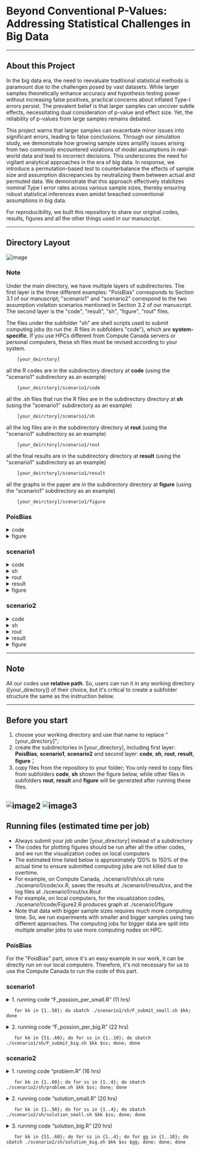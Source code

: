# Beyond Conventional P-Values: Addressing Statistical Challenges in Big Data
---

## About this Project
In the big data era, the need to reevaluate traditional statistical methods is paramount due to the challenges posed by vast datasets. While larger samples theoretically enhance accuracy and hypothesis testing power without increasing false positives, practical concerns about inflated Type-I errors persist. The prevalent belief is that larger samples can uncover subtle effects, necessitating dual consideration of p-value and effect size. Yet, the reliability of p-values from large samples remains debated.

This project warns that larger samples can exacerbate minor issues into significant errors, leading to false conclusions. Through our simulation study, we demonstrate how growing sample sizes amplify issues arising from two commonly encountered violations of model assumptions in real-world data and lead to incorrect decisions. This underscores the need for vigilant analytical approaches in the era of big data. In response, we introduce a permutation-based test to counterbalance the effects of sample size and assumption discrepancies by neutralizing them between actual and permuted data. We demonstrate that this approach effectively stabilizes nominal Type I error rates across various sample sizes, thereby ensuring robust statistical inferences even amidst breached conventional assumptions in big data.

For reproducibility, we built this repository to share our original codes, results, figures and all the other things used in our manuscript.

---
## Directory Layout
![image](https://github.com/ubcxzhang/bigDataIssue/blob/main/Readme_illustration1.png)

### Note
Under the main directory, we have multiple layers of subdirectories. The first layer is the three different examples: "PoisBias" corresponds to Section 3.1 of our manuscript; "scenario1" and "scenario2" correspond to the two assumption violation scenarios mentioned in Section 3.2 of our manuscript. The second layer is the "code", "result", "sh", "figure", "rout" files.

The files under the subfolder "sh" are shell scripts used to submit computing jobs (to run the .R files in subfolders "code"), which are **system-specific**. If you use HPCs different from Compute Canada servers or personal computers, these sh files must be revised according to your system. 

~~~
    [your_deirctory]  
~~~
all the R codes are in the subdirectory directory at **code** (using the "scenario1" subdirectory as an example)
~~~
    [your_deirctory]/scenario1/code  
~~~
all the .sh files that run the R files are in the subdirectory directory at **sh** (using the "scenario1" subdirectory as an example)
~~~
    [your_deirctory]/scenario1/sh  
~~~
all the log files are in the subdirectory directory at **rout** (using the "scenario1" subdirectory as an example)
~~~
    [your_deirctory]/scenario1/rout  
~~~
all the final results are in the subdirectory directory at **result** (using the "scenario1" subdirectory as an example)
~~~
    [your_deirctory]/scenario1/result  
~~~
all the graphs in the paper are in the subdirectory directory at **figure** (using the "scenario1" subdirectory as an example)
~~~
    [your_deirctory]/scenario1/figure  
~~~

### PoisBias
<details><summary>code</summary>

    ├── code  
    │   └── PoisBias.R		    # code for Figure1				
</details>
<details><summary>figure</summary>

    ├── figure    	
    │ 	 └── Figure.1		    # Figure1 in manuscript
</details>

### scenario1
<details><summary>code</summary>

    ├──  code 
    │ 	 ├── F_possion_per_small.R		    # code for distribution misspecification scenario when sample size is from n[1] to n[50]
    │ 	 ├── F_possion_per_big.R 		# code for distribution misspecification scenario when sample size is from n[51] to n[60]
    │ 	 └── Figure2.R		           # code used for plotting Figure 2
</details>
<details><summary>sh</summary>

    ├──  sh
    │ 	 ├── F_submit_small.sh		# sh files     
    │ 	 └── F_submit_big.sh  
</details>
<details><summary>rout</summary>

    ├──  log files after submitting jobs
    │ 	 ├── F_possion_per_small.kk.Rout	    # log file for F_possion_per_small.sh for each sample size kk (kk=1,...,50)     
    │ 	 └── F_possion_per_big.kk.ss.Rout       # log file for F_possion_per_big.sh for each sample size kk (kk=51,...,60) and each experiment batch ss (ss=1,...,10)  
</details>
<details><summary>result</summary>
	    
    ├──  result 
    │ 	 ├── F_beta1.permu          # a file that stores the rda results of permutated beta1 values 
    │ 	 ├── F_CI		    # a file that stores the rda results of confidence interval
    │ 	 ├── F_decision		    # a file that stores the rda results of the decisions of the hypothesis tests
    │ 	 ├── F_p.value		    # a file that stores the rda results of p-values before permutation
    │ 	 ├── F_p.value.per          # a file that stores the rda results of p-values after permutation
    │ 	 ├── F_type1		    # a file that stores the rda results of type one error before permutation
    │ 	 ├── F_type1.per	    # a file that stores the rda results of type one error after permutation(using p-values to compute)
    │ 	 └── F_type1.per.de	    # a file that stores the rda results of type one error after permutation(using decisions to compute)
</details>
<details><summary>figure</summary>

    ├── figure   
    │ 	 └── Figure.2		    # Figure2 in manuscript					
</details>

### scenario2
<details><summary>code</summary>

    ├──  code 
    │ 	 ├── problem.R		        # code for outcomes influenced by an unobserved predictor scenario
    │ 	 ├── solution_small.R		# code for a solution when the sample size ranges from 10^1 to 10^4
    │ 	 ├── solution_big.R		# code for a solution when the sample size ranges from 10^4 to 10^5 
    │ 	 ├── Figure3(ver1).R		# code used to plot Figure 3, generated by exporting 'save as image' in R
    │ 	 └── Figure3(ver2).R		# code used to automatically generate Figure 3 from a PNG file				
</details>
<details><summary>sh</summary>

    ├──  sh
    │ 	 ├── problem.sh		        # sh files
    │ 	 ├── solution_small.sh							
    │ 	 └── solution_big.sh							
</details>
<details><summary>rout</summary>

    ├──  log files after submitting jobs
    │ 	 ├── problem.Rout	         # log files for problem_sh for each sample size (kk = 1,...,60) and beta values (ss = 1,...,4)
    │ 	 ├── solution_small.Rout         # log file for solution_small_sh for each sample size (kk = 1,...,50)
    │ 	 └── solution_big.Rout		 # log file for solution_big_sh for each sample size (kk = 1,...,50) and experiment batch (gg = 1,...,10).
</details>
<details><summary>result</summary>
		    
    ├──  result 
    │ 	 ├── problem_typeIerror          # a subdirectory that stores the .rda results of Type I error showing inflation
    │ 	 ├── solution_beta1.permu_small  # a subdirectory that stores the .rda results of permutated beta1 values
    │ 	 ├── solution_beta1.permu_big    
    │ 	 ├── solution_CI_small		 # a subdirectory that stores the .rda results confidence interval
    │ 	 ├── solution_CI_big		 
    │ 	 ├── solution_decision		 # a subdirectory that stores the .rda results of the decisions of the hypothesis tests
    │ 	 ├── solution_p.value		 # a subdirectory that stores the .rda results of p-values before permutation
    │ 	 ├── solution_p.value.per        # a subdirectory that stores the .rda results of p-values after permutation
    │ 	 ├── solution_typeI		 # a subdirectory that stores the .rda results of Type I error before permutation
    │ 	 ├── solution_typeI.per	         # a subdirectory that stores the .rda results of type I error after permutation(using p-values)
    │ 	 └── solution_typeI.per.de	 # a subdirectory that stores the .rda results of type one error after permutation(using decisions)
</details>
<details><summary>figure</summary>

    ├── figure    
    │ 	 ├── Figure3(ver1).png           # Figure3 in manuscript generated by exporting 'save as image' in Figure3(ver1).R 
    │ 	 └── Figure3(ver2).png		 # Figure3 automatically generated from a PNG file in Figure3(ver2).R			
</details>

---
## Note

All our codes use **relative path**. So, users can run it in any working directory ([your_directory]) of their choice, but it's critical to create a subfolder structure the same as the instruction below. 

---
## Before you start
1. choose your working directory and use that name to replace "[your_directory]";
2. create the subdirectories in [your_directory], including first layer: **PoisBias**, **scenario1**, **scenario2** and second layer: **code**, **sh**, **rout**, **result**, **figure**；
3. copy files from the repository to your folder; You only need to copy files from subfolders **code**, **sh** shown the figure below, while other files in subfolders **rout**, **result** and **figure** will be generated after running these files.

![image2](https://github.com/ubcxzhang/bigDataIssue/blob/main/Readme_illustration2.png)
![image3](https://github.com/ubcxzhang/bigDataIssue/blob/main/Readme_illustration3.png)
---


## Running files (estimated time per job)

- Always submit your job under [your_directory] instead of a subdirectory
- The codes for plotting figures should be run after all the other codes, and we run the visualization codes on local computers
- The estimated time listed below is approximately 120% to 150% of the actual time to ensure submitted computing jobs are not killed due to overtime.
- For example, on Compute Canada, ./scenario1/sh/xx.sh runs ./scenario1/code/xx.R, saves the results at ./scenario1/result/xx, and the log files at ./scenario1/rout/xx.Rout
- For example, on local computers, for the visualization codes, ./scenario1/code/Figure2.R produces graph at ./scenario1/figure
- Note that data with bigger sample sizes requires much more computing time. So, we run experiments with smaller and bigger samples using two different approaches. The computing jobs for bigger data are split into multiple smaller jobs to use more computing nodes on HPC.

### PoisBias

For the "PoisBias" part, since it's an easy example in our work, it can be directly run on our local computers. Therefore, it's not necessary for us to use the Compute Canada to run the code of this part.

### scenario1

<details><summary> 1. running code “F_possion_per_small.R” (11 hrs)</summary>

- using loop kk equals 1 to 50 to set different sample sizes from n[1] to n[50];

    - fit the regression model;

    - use the permutation method to correct the issue;

- save file `./scenario1/result/F_type1/F_type1error_kk.rda`, `./scenario1/result/F_type1.per/F_type1error.per_kk.rda`, `./scenario1/result/F_type1.per.de/F_type1error.per.de_kk.rda`, `./scenario1/result/F_beta1.permu/F_beta1.permu_kk.rda`, `./scenario1/result/F_CI/F_CI_kk.rda`
    
</details>

 ~~~
    for kk in {1..50}; do sbatch ./scenario1/sh/F_submit_small.sh $kk; done
 ~~~


<details><summary>2. running code “F_possion_per_big.R” (22 hrs)</summary>

- using loop kk equals 1 to 50 and loop ss equals 1 to 10 to set different sample size from n[51] to n[60] and set different batch of experiments;

    - fit the regression model;

    - use permutation method to correct the issue;

- save file `./scenario1/result/F_p.value/F_p.value_kk_ss.rda`, `./scenario1/result/F_p.value.per/F_p.value.per_kk_ss.rda`, `./scenario1/result/F_decision/F_decision_kk_ss.rda`, `./scenario1/result/F_beta1.permu/F_beta1.permu_kk_ss.rda`, `./scenario1/result/F_CI/F_CI_kk_ss.rda`
    
</details>

 ~~~
    for kk in {51..60}; do for ss in {1..10}; do sbatch ./scenario1/sh/F_submit_big.sh $kk $ss; done; done
 ~~~


### scenario2

<details><summary> 1. running code “problem.R” (16 hrs)</summary>

- using loop kk equals 1 to 60 and loop ss equals 1 to 4 to set different sample size and beta values;

    - fit the regression model to reveal the issue;

- save file `./scenario2/result/problem_typeIerror/typeIerror_kk_ss.rda`
    
</details>

 ~~~
    for kk in {1..60}; do for ss in {1..4}; do sbatch ./scenario2/sh/problem.sh $kk $ss; done; done
 ~~~
  
    
<details><summary> 2. running code “solution_small.R” (20 hrs)</summary>

- using loops for kk from 1 to 50 and ss from 1 to 4 to set different sample sizes and beta values from n[1] to n[50];

    - fit the regression model;

    - use permutation method to correct the issue;

- save file `./scenario2/result/solution_typeI/typeIerror_kk_ss.rda`, `./scenario2/result/solution_typeI.per/typeIerror.per_kk_ss.rda`, `./scenario2/result/solution_typeI.per.de/typeIerror.per.de_kk_ss.rda`, `./scenario2/result/solution_beta1.permu_small/beta1.permu_kk_ss.rda`, `./scenario2/result/solution_CI_small/CI_kk_ss.rda`
    
</details>

 ~~~
    for kk in {1..50}; do for ss in {1..4}; do sbatch ./scenario2/sh/solution_small.sh $kk $ss; done; done
 ~~~


<details><summary>3. running code “solution_big.R” (20 hrs)</summary>

- Using loops for kk from 1 to 50, ss from 1 to 4, and gg from 1 to 10 to set different sample sizes from n[51] to n[60], and to specify different beta values and batches of experiments;

    - fit the regression model;

    - use permutation method to correct the issue;

- save file `./scenario2/result/solution_p.value/p.value_kk_ss_gg.rda`, `./scenario2/result/solution_p.value.per/p.value.per_kk_ss_gg.rda`, `./scenario2/result/solution_decision/decision_kk_ss_gg.rda`, `./scenario2/result/solution_beta1.permu_big/beta1.permu_kk_ss_gg.rda`, `./scenario2/result/solution_CI_big/CI_kk_ss_gg.rda`
    
</details>

 ~~~
    for kk in {51..60}; do for ss in {1..4}; do for gg in {1..10}; do sbatch ./scenario2/sh/solution_big.sh $kk $ss $gg; done; done; done
 ~~~


